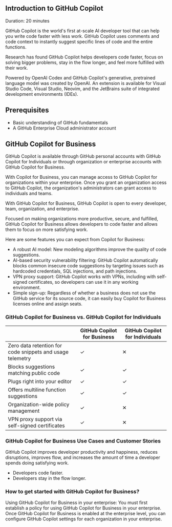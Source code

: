 ## Introduction to GitHub Copilot

Duration: 20 minutes

GitHub Copilot is the world's first at-scale AI developer tool that can help you write code faster with less work. GitHub Copilot uses comments and code context to instantly suggest specific lines of code and the entire functions.

Research has found GitHub Copilot helps developers code faster, focus on solving bigger problems, stay in the flow longer, and feel more fulfilled with their work.

Powered by OpenAI Codex and GitHub Copilot's generative, pretrained language model was created by OpenAI. An extension is available for Visual Studio Code, Visual Studio, Neovim, and the JetBrains suite of integrated development environments (IDEs).

## Prerequisites

 - Basic understanding of GitHub fundamentals
 - A GitHub Enterprise Cloud administrator account

## GitHub Copilot for Business

GitHub Copilot is available through GitHub personal accounts with GitHub Copilot for Individuals or through organization or enterprise accounts with GitHub Copilot for Business.

With Copilot for Business, you can manage access to GitHub Copilot for organizations within your enterprise. Once you grant an organization access to GitHub Copilot, the organization's administrators can grant access to individuals and teams.

With GitHub Copilot for Business, GitHub Copilot is open to every developer, team, organization, and enterprise.

Focused on making organizations more productive, secure, and fulfilled, GitHub Copilot for Business allows developers to code faster and allows them to focus on more satisfying work.

Here are some features you can expect from Copilot for Business:

 - A robust AI model: New modeling algorithms improve the quality of code suggestions.
 - AI-based security vulnerability filtering: GitHub Copilot automatically blocks common insecure code suggestions by targeting issues such as hardcoded credentials, SQL injections, and path injections.
 - VPN proxy support: GitHub Copilot works with VPNs, including with self-signed certificates, so developers can use it in any working environment.
 - Simple sign-up: Regardless of whether a business does not use the GitHub service for its source code, it can easily buy Copilot for Business licenses online and assign seats.

### GitHub Copilot for Business vs. GitHub Copilot for Individuals

|                                                            | GitHub Copilot for Business | GitHub Copilot for Individuals  |
| ---------------------------------------------------------- | --------------------------- | ------------------------------- |
| Zero data retention for code snippets and usage telemetry	 |             ✓	             |               ✕                 |
| Blocks suggestions matching public code                 	 |             ✓	             |               ✓                 |
| Plugs right into your editor                            	 |             ✓	             |               ✓                 |
| Offers multiline function suggestions                   	 |             ✓	             |               ✓                 |
| Organization-wide policy management                     	 |             ✓	             |               ✕                 |
| VPN proxy support via self-signed certificates           	 |             ✓	             |               ✕                 |

### GitHub Copilot for Business Use Cases and Customer Stories

GitHub Copilot improves developer productivity and happiness, reduces disruptions, improves flow, and increases the amount of time a developer spends doing satisfying work.

 - Developers code faster.
 - Developers stay in the flow longer.

### How to get started with GitHub Copilot for Business?

Using GitHub Copilot for Business in your enterprise: You must first establish a policy for using GitHub Copilot for Business in your enterprise. Once GitHub Copilot for Business is enabled at the enterprise level, you can configure GitHub Copilot settings for each organization in your enterprise.

